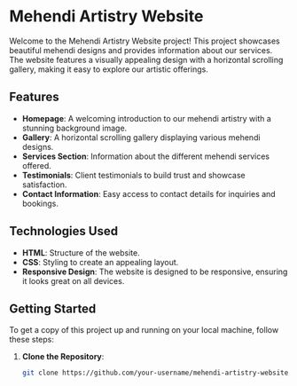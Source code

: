 # Mehendi Artistry Website

Welcome to the Mehendi Artistry Website project! This project showcases beautiful mehendi designs and provides information about our services. The website features a visually appealing design with a horizontal scrolling gallery, making it easy to explore our artistic offerings.

## Features

- **Homepage**: A welcoming introduction to our mehendi artistry with a stunning background image.
- **Gallery**: A horizontal scrolling gallery displaying various mehendi designs.
- **Services Section**: Information about the different mehendi services offered.
- **Testimonials**: Client testimonials to build trust and showcase satisfaction.
- **Contact Information**: Easy access to contact details for inquiries and bookings.

## Technologies Used

- **HTML**: Structure of the website.
- **CSS**: Styling to create an appealing layout.
- **Responsive Design**: The website is designed to be responsive, ensuring it looks great on all devices.

## Getting Started

To get a copy of this project up and running on your local machine, follow these steps:

1. **Clone the Repository**:
   ```bash
   git clone https://github.com/your-username/mehendi-artistry-website.git
